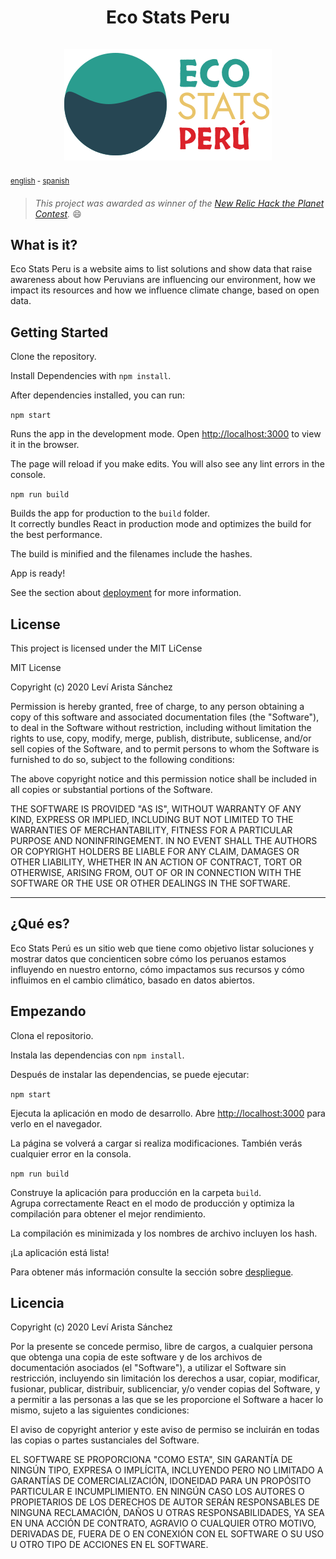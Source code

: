 # <div align="center"> Eco Stats Peru <br/> <br/> <img src="./src/assets/eco-stats-peru-nav-logo.svg"> </div>

<sup>[english](#english) - [spanish](#español)</sup>

> _This project was awarded as winner of the [New Relic Hack the Planet Contest](https://www.therelicans.com/therelicans/hack-the-planet-contest-winners-announced-22po)._ 😄

<a name="english"></a>
## What is it?

Eco Stats Peru is a website aims to list solutions and show data that raise awareness about how Peruvians are influencing our environment, how we impact its resources and how we influence climate change, based on open data.

## Getting Started

Clone the repository.

Install Dependencies with `npm install`.

After dependencies installed, you can run:

`npm start`

Runs the app in the development mode.
Open [http://localhost:3000](http://localhost:3000) to view it in the browser.

The page will reload if you make edits.
You will also see any lint errors in the console.

`npm run build`

Builds the app for production to the `build` folder.  
It correctly bundles React in production mode and optimizes the build for the best performance.

The build is minified and the filenames include the hashes.

App is ready!

See the section about [deployment](https://facebook.github.io/create-react-app/docs/deployment) for more information.

## License

This project is licensed under the MIT LiCense

MIT License

Copyright (c) 2020 Leví Arista Sánchez

Permission is hereby granted, free of charge, to any person obtaining a copy
of this software and associated documentation files (the "Software"), to deal
in the Software without restriction, including without limitation the rights
to use, copy, modify, merge, publish, distribute, sublicense, and/or sell
copies of the Software, and to permit persons to whom the Software is
furnished to do so, subject to the following conditions:

The above copyright notice and this permission notice shall be included in all
copies or substantial portions of the Software.

THE SOFTWARE IS PROVIDED "AS IS", WITHOUT WARRANTY OF ANY KIND, EXPRESS OR
IMPLIED, INCLUDING BUT NOT LIMITED TO THE WARRANTIES OF MERCHANTABILITY,
FITNESS FOR A PARTICULAR PURPOSE AND NONINFRINGEMENT. IN NO EVENT SHALL THE
AUTHORS OR COPYRIGHT HOLDERS BE LIABLE FOR ANY CLAIM, DAMAGES OR OTHER
LIABILITY, WHETHER IN AN ACTION OF CONTRACT, TORT OR OTHERWISE, ARISING FROM,
OUT OF OR IN CONNECTION WITH THE SOFTWARE OR THE USE OR OTHER DEALINGS IN THE
SOFTWARE.


---

<a name="español"></a>

## ¿Qué es?

Eco Stats Perú es un sitio web que tiene como objetivo listar soluciones y mostrar datos que concienticen sobre cómo los peruanos estamos influyendo en nuestro entorno, cómo impactamos sus recursos y cómo influimos en el cambio climático, basado en datos abiertos.

## Empezando

Clona el repositorio.

Instala las dependencias con `npm install`.

Después de instalar las dependencias, se puede ejecutar:

`npm start`

Ejecuta la aplicación en modo de desarrollo.
Abre [http://localhost:3000](http://localhost:3000) para verlo en el navegador.

La página se volverá a cargar si realiza modificaciones.
También verás cualquier error en la consola.

`npm run build`

Construye la aplicación para producción en la carpeta `build`.  
Agrupa correctamente React en el modo de producción y optimiza la compilación para obtener el mejor rendimiento.  

La compilación es minimizada y los nombres de archivo incluyen los hash.

¡La aplicación está lista!

Para obtener más información consulte la sección sobre [despliegue](https://facebook.github.io/create-react-app/docs/deployment).

## Licencia

Copyright (c) 2020 Leví Arista Sánchez

Por la presente se concede permiso, libre de cargos, a cualquier persona que obtenga una copia de este software y de los archivos de documentación asociados (el "Software"), a utilizar el Software sin restricción, incluyendo sin limitación los derechos a usar, copiar, modificar, fusionar, publicar, distribuir, sublicenciar, y/o vender copias del Software, y a permitir a las personas a las que se les proporcione el Software a hacer lo mismo, sujeto a las siguientes condiciones:

El aviso de copyright anterior y este aviso de permiso se incluirán en todas las copias o partes sustanciales del Software.

EL SOFTWARE SE PROPORCIONA "COMO ESTA", SIN GARANTÍA DE NINGÚN TIPO, EXPRESA O IMPLÍCITA, INCLUYENDO PERO NO LIMITADO A GARANTÍAS DE COMERCIALIZACIÓN, IDONEIDAD PARA UN PROPÓSITO PARTICULAR E INCUMPLIMIENTO. EN NINGÚN CASO LOS AUTORES O PROPIETARIOS DE LOS DERECHOS DE AUTOR SERÁN RESPONSABLES DE NINGUNA RECLAMACIÓN, DAÑOS U OTRAS RESPONSABILIDADES, YA SEA EN UNA ACCIÓN DE CONTRATO, AGRAVIO O CUALQUIER OTRO MOTIVO, DERIVADAS DE, FUERA DE O EN CONEXIÓN CON EL SOFTWARE O SU USO U OTRO TIPO DE ACCIONES EN EL SOFTWARE.
